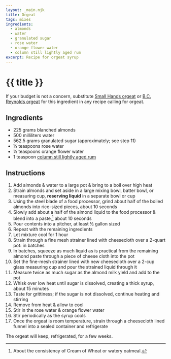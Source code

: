 ```yaml
---
layout: _main.njk
title: Orgeat
tags: mixes
ingredients:
  - almonds
  - water
  - granulated sugar
  - rose water
  - orange flower water
  - column still lightly aged rum
excerpt: Recipe for orgeat syrup
---
```


<!-- markdownlint-disable MD025 -->
# {{ title }}
<!-- markdownlint-disable MD025 -->

<tiki-callout type="tip">

  If your budget is not a concern, substitute <a href="https://www.amazon.com/SMALL-HAND-FOODS-Orgeat-Syrup/dp/B074SQHTJ4/" target="_blank" rel="external noopener">Small Hands orgeat</a> or <a href="https://www.amazon.com/BG-Reynolds-Cocktail-Original-Packaging/dp/B074SQPT97/" target="_blank" rel="external noopener">B.C. Reynolds orgeat</a> for this ingredient in any recipe calling for orgeat.

</tiki-callout>

## Ingredients

* 225 grams blanched almonds
* 500 milliliters water
* 562.5 grams granulated sugar (approximately; see step 11)
* &frac18; teaspoons rose water
* &frac18; teaspoons orange flower water
* 1 teaspoon [column still lightly aged rum](/rums/07-rum-column-still-lightly-aged/)

## Instructions

1. Add almonds & water to a large pot & bring to a boil over high heat
2. Strain almonds and set aside in a large mixing bowl, batter bowl, or measuring cup, **reserving liquid** in a separate bowl or cup
3. Using the steel blade of a food processor, grind about half of the boiled almonds  into rice-sized pieces, about 10 seconds
4. Slowly add about a half of the almond liquid to the food processor & blend into a paste,[^1] about 10 seconds
5. Pour contents into a pitcher, at least &frac12; gallon sized
6. Repeat with the remaining ingredients
7. Let mixture cool for 1 hour
8. Strain through a fine mesh strainer lined with cheesecloth over a 2-quart pot: in batches
9. In batches, squeeze as much liquid as is practical from the remaining almond paste through a piece of cheese cloth into the pot
10. Set the fine-mesh strainer lined with new cheesecloth over a 2-cup glass measuring cup and pour the strained liquid through it
11. Measure twice as much sugar as the almond milk yield and add to the pot
12. Whisk over low heat until sugar is dissolved, creating a thick syrup, about 15 minutes
13. Taste for grittiness; if the sugar is not dissolved, continue heating and stirring
14. Remove from heat & allow to cool
15. Stir in the rose water & orange flower water
16. Stir periodically as the syrup cools
17. Once the orgeat is room temperature, strain through a cheesecloth lined funnel into a sealed container and refrigerate

[^1]: About the consistency of Cream of Wheat or watery oatmeal.

<tiki-callout type="note">

  The orgeat will keep, refrigerated, for a few weeks.

</tiki-callout>
